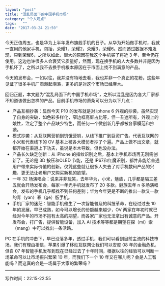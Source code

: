 ```yaml
---
layout: "post"
title: "混乱局面下的中国手机市场"
category: "个人观点"
tags:   ""
date: "2017-03-24 21:50"
---
```


今天正值周五，也是华为上半年发布旗舰手机的日子。从华为开始做手机时，我就一直用的他家手机，包括，荣耀1，荣耀2，荣耀3，荣耀6。然而透过数据不难发现，只到荣耀6，之所以如此，很大的原因在我这个手机买了将近 3 年，至今仍在使用。这边也许很多人会褒奖它质量好，然而，现在换手机的人大多数并非是因为手机坏了，之所以我不去换手机根本原因在于市面上找不到满意的产品。

今天的发布会，一如以往，我并没有特地去看，我也并非一个真正的花粉，这些年见证了很多手机厂商潮起潮落，更多的是对这个市场已经麻木。

<!-- more -->

回归正题，本文题为“混乱局面下的中国手机市场”，之所以混乱是因为各大厂家都不知道该做出怎样的产品。目前手机市场的萧条可以分为以下几点：
- 产品互相抄袭：显然今天 P10 的发布就是对 iphone 6 外观的抄袭，虽然实现了自身的突破，如色彩多样化，窄边框高屏占比等，但一丑遮所有，外观上的娘性，注定了整个产品缺少特色，而任何一个微创新几乎都被各家模范和抄袭。
- 模式抄袭：从互联网营销到饥饿营销，从线下推广到巨资广告。代表互联网的小米和代表线下的 OV 基本上被各大模仿者抄了个遍。产品上做不出文章，就都开始在渠道上下功夫，虽说是本木导致，但也没办法。
- 产品长久缺乏创新：从 iPhone 的指纹识别之后，基本上手机市场再无刚需创新了。无论是 3D 按压和OLED 节能，还是 IP67和红魔识别，都并非能给普通用户带来实际价值的创新。仅凭这些就让很多人失去了对手机数码产品的兴趣，更无法让老用户又购买新机的欲望。
- 一年 32 场演唱会：说来并非玩笑，去年华为，小米，魅族，几乎都是隔三差五就会开场发布会，每家一年光手机就发布了 20 多款。魅族去年 n 多场演唱会，发布的手机几乎都找不到任何差别；华为今年更是不断的推出一款又一款的青（yan）春（ge）版手机。
- 手机厂家的迷茫：智能手机催生了一次智能普及的科技革命，在经过过去 10 年的发展，早已成熟，如今可以增长的份额越来越少，OV 两家在年初时就已经对今年的市场不抱有太高的期望，而各家厂家也无法拿出有诚意的产品。开发布会，打广告，提供智能设备，加入 AI 技术等等都是期望在探（mi）索（mang）中可以找出一条活路。

PC 在手机的冲击下，早已没落多年，透过手机，我们可以看到目前主流的科技市场。我们有理由相信，苹果引爆了移动互联网让我们可以安度 08 年的金融危机，但自 07 年智能手机发布到现在已经过去了十年时间，根据以往的经验可以判断一场革命可以让市场振兴繁荣 10 年，而我们下一个 10 年又在哪儿呢？会是人工智能吗？而这真的会是一场属于大家的繁荣吗？

***

写作时间：22:15-22:55
